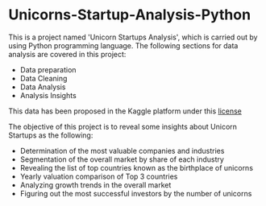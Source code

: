 # Unicorns-Startup-Analysis-Python

This is a project named 'Unicorn Startups Analysis', which is carried out by using Python programming language. The following sections for data analysis are covered in this project:

  * Data preparation
  * Data Cleaning
  * Data Analysis
  * Analysis Insights

This data has been proposed in the Kaggle platform under this [license](https://creativecommons.org/publicdomain/zero/1.0/)

The objective of this project is to reveal some insights about Unicorn Startups as the following:

  * Determination of the most valuable companies and industries
  * Segmentation of the overall market by share of each industry
  * Revealing the list of top countries known as the birthplace of unicorns
  * Yearly valuation comparison of Top 3 countries
  * Analyzing growth trends in the overall market
  * Figuring out the most successful investors by the number of unicorns


